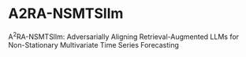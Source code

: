 # A2RA-NSMTSllm
A$^2$RA-NSMTSllm: Adversarially Aligning Retrieval-Augmented LLMs for Non-Stationary Multivariate Time Series Forecasting
